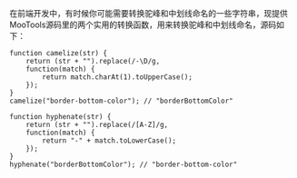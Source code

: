 <!--
author: jockchou
date: 2015-07-23
title: MooTools源码里的两个实用函数 
tags: web前端, javascript
category: 前端开发
status: publish
summary: 在前端开发中，有时候你可能需要转换驼峰和中划线命名的一些字符串，现提供MooTools源码里的两个实用的转换函数。 
-->

在前端开发中，有时候你可能需要转换驼峰和中划线命名的一些字符串，现提供MooTools源码里的两个实用的转换函数，用来转换驼峰和中划线命名，源码如下：

```
function camelize(str) {
    return (str + "").replace(/-\D/g,
    function(match) {
        return match.charAt(1).toUpperCase();
    });
}
camelize("border-bottom-color"); // "borderBottomColor"

function hyphenate(str) {
    return (str + "").replace(/[A-Z]/g,
    function(match) {
        return "-" + match.toLowerCase();
    });
}
hyphenate("borderBottomColor"); // "border-bottom-color"
```